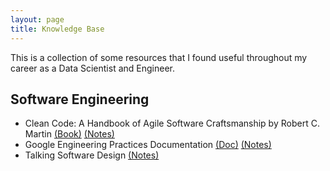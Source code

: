 ```yaml
---
layout: page
title: Knowledge Base
---
```

This is a collection of some resources that I found useful throughout my career as a Data Scientist and Engineer.
## Software Engineering
* Clean Code: A Handbook of Agile Software Craftsmanship by Robert C. Martin [(Book)](https://www.amazon.com/Clean-Code-Handbook-Software-Craftsmanship/dp/0132350882/ref=asc_df_0132350882/?tag=hyprod-20&linkCode=df0&hvadid=266005469508&hvpos=1o1&hvnetw=g&hvrand=8883995952970013373&hvpone=&hvptwo=&hvqmt=&hvdev=c&hvdvcmdl=&hvlocint=&hvlocphy=9003540&hvtargid=aud-799727667774:pla-435472505264&psc=1) [(Notes)](/knowledge/software/clean_code)
* Google Engineering Practices Documentation [(Doc)](https://github.com/google/eng-practices) [(Notes)](/knowledge/software/google_eng_prac)
* Talking Software Design [(Notes)](/knowledge/software/talking_software_design)

<!-- ## Machine Learning -->
<!-- * Deep Learning by Ian Goodfellow [(Book)]() [(Notes)](/knowledge/ml/goodfellow) -->

